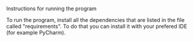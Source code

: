 Instructions for running the program

To run the program, install all the dependencies that are listed in the file called "requirements". To do that you can install it with your prefered IDE (for example PyCharm).

